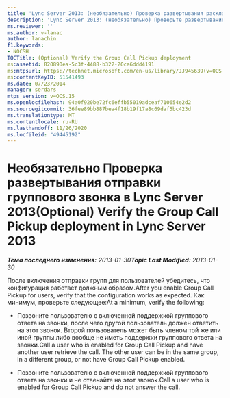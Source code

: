 ```yaml
---
title: 'Lync Server 2013: (необязательно) Проверка развертывания раскладки группового вызова'
description: 'Lync Server 2013: (необязательно) Проверьте развертывание раскладки группового звонка.'
ms.reviewer: ''
ms.author: v-lanac
author: lanachin
f1.keywords:
- NOCSH
TOCTitle: (Optional) Verify the Group Call Pickup deployment
ms:assetid: 820890ea-5c3f-4488-b322-20ca6ddd4191
ms:mtpsurl: https://technet.microsoft.com/en-us/library/JJ945639(v=OCS.15)
ms:contentKeyID: 51541493
ms.date: 07/23/2014
manager: serdars
mtps_version: v=OCS.15
ms.openlocfilehash: 94a0f920be72fc6effb55019adceaf710654e2d2
ms.sourcegitcommit: 36fee89bb887bea4f18b19f17a8c69daf5bc423d
ms.translationtype: MT
ms.contentlocale: ru-RU
ms.lasthandoff: 11/26/2020
ms.locfileid: "49445192"
---
```

# <a name="optional-verify-the-group-call-pickup-deployment-in-lync-server-2013"></a><span data-ttu-id="190e0-103">Необязательно Проверка развертывания отправки группового звонка в Lync Server 2013</span><span class="sxs-lookup"><span data-stu-id="190e0-103">(Optional) Verify the Group Call Pickup deployment in Lync Server 2013</span></span>

<div data-xmlns="http://www.w3.org/1999/xhtml">

<div class="topic" data-xmlns="http://www.w3.org/1999/xhtml" data-msxsl="urn:schemas-microsoft-com:xslt" data-cs="https://msdn.microsoft.com/">

<div data-asp="https://msdn2.microsoft.com/asp">



</div>

<div id="mainSection">

<div id="mainBody"><span data-ttu-id="190e0-104">

<span> </span></span><span class="sxs-lookup"><span data-stu-id="190e0-104">

<span> </span></span></span>

<span data-ttu-id="190e0-105">_**Тема последнего изменения:** 2013-01-30_</span><span class="sxs-lookup"><span data-stu-id="190e0-105">_**Topic Last Modified:** 2013-01-30_</span></span>

<span data-ttu-id="190e0-106">После включения отправки групп для пользователей убедитесь, что конфигурация работает должным образом.</span><span class="sxs-lookup"><span data-stu-id="190e0-106">After you enable Group Call Pickup for users, verify that the configuration works as expected.</span></span> <span data-ttu-id="190e0-107">Как минимум, проверьте следующее:</span><span class="sxs-lookup"><span data-stu-id="190e0-107">At a minimum, verify the following:</span></span>

  - <span data-ttu-id="190e0-p102">Позвоните пользователю с включенной поддержкой группового ответа на звонки, после чего другой пользователь должен ответить на этот звонок. Второй пользователь может быть членом той же или иной группы либо вообще не иметь поддержки группового ответа на звонки.</span><span class="sxs-lookup"><span data-stu-id="190e0-p102">Call a user who is enabled for Group Call Pickup and have another user retrieve the call. The other user can be in the same group, in a different group, or not have Group Call Pickup enabled.</span></span>

  - <span data-ttu-id="190e0-110">Позвоните пользователю с включенной поддержкой группового ответа на звонки и не отвечайте на этот звонок.</span><span class="sxs-lookup"><span data-stu-id="190e0-110">Call a user who is enabled for Group Call Pickup and do not answer the call.</span></span>

<span data-ttu-id="190e0-111"></div>

<span> </span>

</div>

</div>

</span><span class="sxs-lookup"><span data-stu-id="190e0-111"></div>

<span> </span>

</div>

</div>

</span></span></div>

